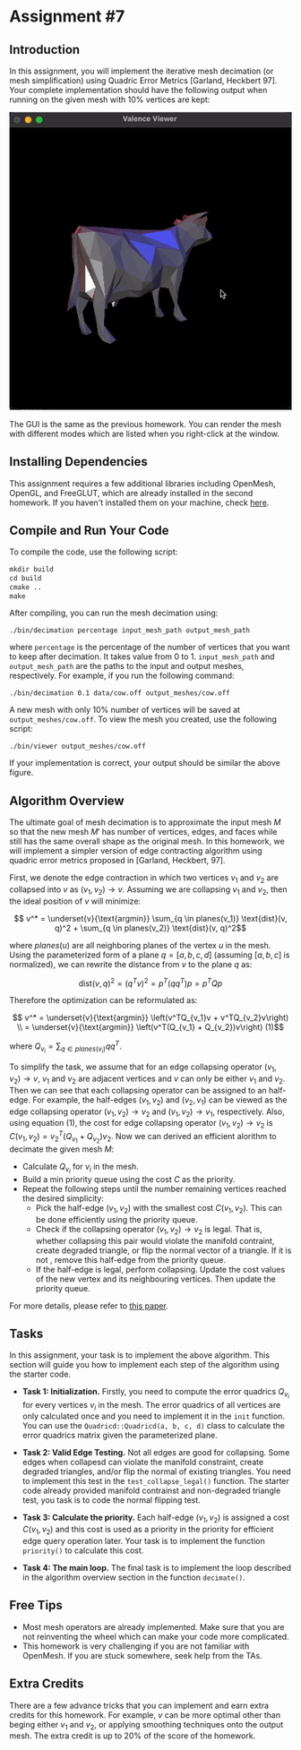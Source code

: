 # Assignment #7
## Introduction
In this assignment, you will implement the iterative mesh decimation (or mesh simplification) using Quadric Error Metrics [Garland, Heckbert 97]. Your complete implementation should have the following output when running on the given mesh with 10% vertices are kept:

![Example solution](./data/example_solution.gif)

The GUI is the same as the previous homework. You can render the mesh with different modes which are listed when you right-click at the window.

## Installing Dependencies
This assignment requires a few additional libraries including OpenMesh, OpenGL, and FreeGLUT, which are already installed in the second homework. If you haven't installed them on your machine, check [here](https://github.com/MBZUAI-Metaverse/CV804-starter-code/tree/main/assign2#installing-dependencies).

## Compile and Run Your Code
To compile the code, use the following script:
```
mkdir build
cd build
cmake ..
make
```

After compiling, you can run the mesh decimation using:
```
./bin/decimation percentage input_mesh_path output_mesh_path
```
where `percentage` is the percentage of the number of vertices that you want to keep after decimation. It takes value from 0 to 1. `input_mesh_path` and `output_mesh_path` are the paths to the input and output meshes, respectively. For example, if you run the following command:
```
./bin/decimation 0.1 data/cow.off output_meshes/cow.off
```
A new mesh with only 10% number of vertices will be saved at `output_meshes/cow.off`. To view the mesh you created, use the following script:
```
./bin/viewer output_meshes/cow.off
```
If your implementation is correct, your output should be similar the above figure.

## Algorithm Overview
The ultimate goal of mesh decimation is to approximate the input mesh $M$ so that the new mesh $M'$ has number of vertices, edges, and faces while still has the same overall shape as the original mesh. In this homework, we will implement a simpler version of edge contracting algorithm using quadric error metrics proposed in [Garland, Heckbert, 97].

First, we denote the edge contraction in which two vertices $v_1$ and $v_2$ are collapsed into $v$ as $(v_1, v_2) \rightarrow v$. Assuming we are collapsing $v_1$ and $v_2$, then the ideal position of $v$ will minimize:
```math
    v^* = \underset{v}{\text{argmin}} \sum_{q \in planes(v_1)} \text{dist}(v, q)^2 + \sum_{q \in planes(v_2)} \text{dist}(v, q)^2
```
where $planes(u)$ are all neighboring planes of the vertex $u$ in the mesh. Using the parameterized form of a plane $q = [a, b, c, d]$ (assuming $[a, b, c]$ is normalized), we can rewrite the distance from $v$ to the plane $q$ as:
```math
    \text{dist}(v, q)^2 = (q^Tv)^2 = p^T(qq^T)p = p^TQp
```
Therefore the optimization can be reformulated as:
```math
    v^* = \underset{v}{\text{argmin}} \left(v^TQ_{v_1}v + v^TQ_{v_2}v\right) \\
        = \underset{v}{\text{argmin}} \left(v^T(Q_{v_1} + Q_{v_2})v\right) (1)
```
where $Q_{v_i} = \sum_{q \in planes(v_i)} qq^T$.

To simplify the task, we assume that for an edge collapsing operator $(v_1, v_2) \rightarrow v$, $v_1$ and $v_2$ are adjacent vertices and $v$ can only be either $v_1$ and $v_2$. Then we can see that each collapsing operator can be assigned to an half-edge. For example, the half-edges $(v_1, v_2)$ and $(v_2, v_1)$ can be viewed as the edge collapsing operator $(v_1, v_2) \rightarrow v_2$ and $(v_1, v_2) \rightarrow v_1$, respectively. Also, using equation (1), the cost for edge collapsing operator $(v_1, v_2) \rightarrow v_2$ is $C(v_1, v_2) = v_2^T(Q_{v_1} + Q_{v_2})v_2$. Now we can derived an efficient alorithm to decimate the given mesh $M$:
- Calculate $Q_{v_i}$ for $v_i$ in the mesh.
- Build a min priority queue using the cost $C$ as the priority.
- Repeat the following steps until the number remaining vertices reached the desired simplicity:
    - Pick the half-edge $(v_1, v_2)$ with the smallest cost $C(v_1, v_2)$. This can be done efficiently using the priority queue.
    - Check if the collapsing operator $(v_1, v_2) \rightarrow v_2$ is legal. That is, whether collapsing this pair would violate the manifold contraint, create degraded triangle, or flip the normal vector of a triangle. If it is not , remove this half-edge from the priority queue.
    - If the half-edge is legal, perform collapsing. Update the cost values of the new vertex and its neighbouring vertices. Then update the priority queue.

For more details, please refer to [this paper](https://www.cs.cmu.edu/~./garland/Papers/quadrics.pdf).
 

## Tasks
In this assignment, your task is to implement the above algorithm. This section will guide you how to implement each step of the algorithm using the starter code.
- **Task 1: Initialization.** Firstly, you need to compute the error quadrics $Q_{v_i}$ for every vertices $v_i$ in the mesh. The error quadrics of all vertices are only calculated once and you need to implement it in the `init` function. You can use the `Quadricd::Quadricd(a, b, c, d)` class to calculate the error quadrics matrix given the parameterized plane.

- **Task 2: Valid Edge Testing.** Not all edges are good for collapsing. Some edges when collapesd can violate the manifold constraint, create degraded triangles, and/or flip the normal of existing triangles. You need to implement this test  in the `test_collapse_legal()` function. The starter code already provided manifold contrainst and non-degraded triangle test, you task is to code the normal flipping test.

- **Task 3: Calculate the priority.** Each half-edge $(v_1, v_2)$ is assigned a cost $C(v_1, v_2)$ and this cost is used as a priority in the priority for efficient edge query operation later. Your task is to implement the function `priority()` to calculate this cost.

- **Task 4: The main loop.** The final task is to implement the loop described in the algorithm overview section in the function `decimate()`.


## Free Tips
- Most mesh operators are already implemented. Make sure that you are not reinventing the wheel which can make your code more complicated.
- This homework is very challenging if you are not familiar with OpenMesh. If you are stuck somewhere, seek help from the TAs.


## Extra Credits
There are a few advance tricks that you can implement and earn extra credits for this homework. For example, $v$ can be more optimal other than beging either $v_1$ and $v_2$, or applying smoothing techniques onto the output mesh. The extra credit is up to 20% of the score of the homework.

